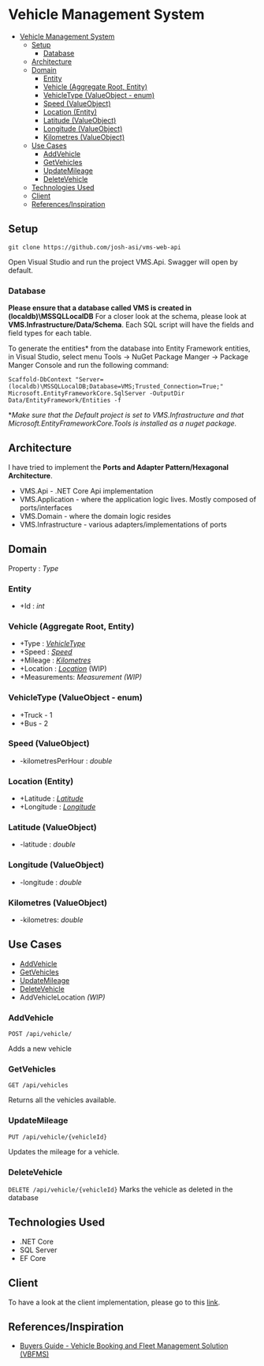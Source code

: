 # Vehicle Management System

- [Vehicle Management System](#vehicle-management-system)
  - [Setup](#setup)
    - [Database](#database)
  - [Architecture](#architecture)
  - [Domain](#domain)
    - [Entity](#entity)
    - [Vehicle (Aggregate Root, Entity)](#vehicle-aggregate-root-entity)
    - [VehicleType (ValueObject - enum)](#vehicletype-valueobject---enum)
    - [Speed (ValueObject)](#speed-valueobject)
    - [Location (Entity)](#location-entity)
    - [Latitude (ValueObject)](#latitude-valueobject)
    - [Longitude (ValueObject)](#longitude-valueobject)
    - [Kilometres (ValueObject)](#kilometres-valueobject)
  - [Use Cases](#use-cases)
    - [AddVehicle](#addvehicle)
    - [GetVehicles](#getvehicles)
    - [UpdateMileage](#updatemileage)
    - [DeleteVehicle](#deletevehicle)
  - [Technologies Used](#technologies-used)
  - [Client](#client)
  - [References/Inspiration](#referencesinspiration)

## Setup

`git clone https://github.com/josh-asi/vms-web-api`

Open Visual Studio and run the project VMS.Api. Swagger will open by default.

### Database

**Please ensure that a database called VMS is created in (localdb)\MSSQLLocalDB** For a closer look at the schema, please look at **VMS.Infrastructure/Data/Schema**. Each SQL script will have the fields and field types for each table.

To generate the entities\* from the database into Entity Framework entities, in Visual Studio, select menu Tools -> NuGet Package Manger -> Package Manger Console and run the following command:

`Scaffold-DbContext "Server=(localdb)\MSSQLLocalDB;Database=VMS;Trusted_Connection=True;" Microsoft.EntityFrameworkCore.SqlServer -OutputDir Data/EntityFramework/Entities -f`

\*_Make sure that the Default project is set to VMS.Infrastructure and that Microsoft.EntityFrameworkCore.Tools is installed as a nuget package._

## Architecture

I have tried to implement the **Ports and Adapter Pattern/Hexagonal Architecture**.

- VMS.Api - .NET Core Api implementation
- VMS.Application - where the application logic lives. Mostly composed of ports/interfaces
- VMS.Domain - where the domain logic resides
- VMS.Infrastructure - various adapters/implementations of ports

## Domain

Property : _Type_

### Entity

- +Id : _int_

### Vehicle (Aggregate Root, Entity)

- +Type : [_VehicleType_](#vehicletype-valueobject---enum)
- +Speed : [_Speed_](#speed-valueobject)
- +Mileage : [_Kilometres_](#kilometres-valueobject)
- +Location : [_Location_](#location-entity) (WIP)
- +Measurements: _Measurement (WIP)_

### VehicleType (ValueObject - enum)

- +Truck - 1
- +Bus - 2

### Speed (ValueObject)

- -kilometresPerHour : _double_

### Location (Entity)

- +Latitude : [_Latitude_](#latitude-valueobject)
- +Longitude : [_Longitude_](#longitude-valueobject)

### Latitude (ValueObject)

- -latitude : _double_

### Longitude (ValueObject)

- -longitude : _double_

### Kilometres (ValueObject)

- -kilometres: _double_

## Use Cases

- [AddVehicle](#addvehicle)
- [GetVehicles](#getvehicles)
- [UpdateMileage](#updatemileage)
- [DeleteVehicle](#deletevehicle)
- AddVehicleLocation _(WIP)_

### AddVehicle

`POST /api/vehicle/`

Adds a new vehicle

### GetVehicles

`GET /api/vehicles`

Returns all the vehicles available.

### UpdateMileage

`PUT /api/vehicle/{vehicleId}`

Updates the mileage for a vehicle.

### DeleteVehicle

`DELETE /api/vehicle/{vehicleId}`
Marks the vehicle as deleted in the database

## Technologies Used

- .NET Core
- SQL Server
- EF Core

## Client

To have a look at the client implementation, please go to this [link](https://github.com/josh-asi/vms-client).

## References/Inspiration

- [Buyers Guide - Vehicle Booking and Fleet Management Solution (VBFMS)](https://www.procurement.govt.nz/assets/procurement-property/documents/buyers-guide/vehicle-booking-and-fleet-management-services-syndicated-buyers-guide-msd.pdf)
